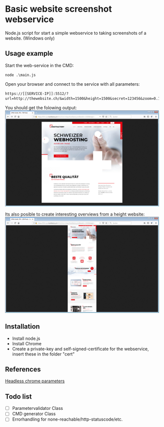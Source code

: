 # Basic website screenshot webservice
Node.js script for start a simple webservice to taking screenshots of a website. (Windows only)

## Usage example
Start the web-service in the CMD:
```
node .\main.js
```

Open your browser and connect to the service with all parameters:
```
https://[[SERVICE-IP]]:5512/?url=http://thewebsite.ch/&width=1500&height=1500&secret=123456&zoom=0.1
```

You should get the folowing output:
![Open the URL in a browser](preview.jpg)

Its also posible to create interesting overviews from a height website:
![Open the URL in a browser](preview-long.jpg)


## Installation
* Install node.js 
* Install Chrome
* Create a private-key and self-signed-certificate for the webservice, insert these in the folder "cert"

## References
[Headless chrome parameters](https://peter.sh/experiments/chromium-command-line-switches/)

## Todo list
- [ ] Parametervalidator Class
- [ ] CMD generator Class
- [ ] Errorhandling for none-reachable/http-statuscode/etc.